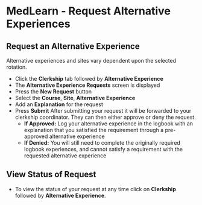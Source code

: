# MedLearn - Request Alternative Experiences


## Request an Alternative Experience
Alternative experiences and sites vary dependent upon the selected rotation.
* Click the **Clerkship** tab followed by **Alternative Experience**
* The **Alternative Experience Requests** screen is displayed
* Press the **New Request** button
* Select the **Course**, **Site**, **Alternative Experience**
* Add an **Explanation** for the request
* Press **Submit**
After submitting your request it will be forwarded to your clerkship coordinator. They can then either approve or deny the request.
    * **If Approved:** Log your alternative experience in the logbook with an explanation that you satisfied the requirement through a pre-approved alternative experience
    * **If Denied:** You will still need to complete the originally required logbook experiences, and cannot satisfy a requirement with the requested alternative experience

## View Status of Request

* To view the status of your request at any time click on **Clerkship** followed by **Alternative Experience**.
